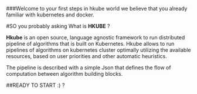 
###Welcome to your first steps in hkube world we believe that you already familiar with kubernetes and docker.

#SO you probably asking What is **HKUBE** ? 


**Hkube** is an open source, language agnostic framework to run distributed pipeline of algorithms that is built on Kubernetes. 
Hkube allows to run pipelines of algorithms on kubernetes cluster optimally utilizing the available resources, based on user priorities and other automatic heuristics. 

The pipeline is described with a simple Json that defines the flow of computation between algorithm building blocks.


##READY TO START :) ?